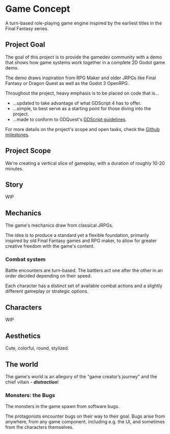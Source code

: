 # Game Concept

A turn-based role-playing game engine inspired by the earliest titles in the Final Fantasy series.

## Project Goal

The goal of this project is to provide the gamedev community with a demo that shows how game systems work together in a complete 2D Godot game demo.

The demo draws inspiration from RPG Maker and older JRPGs like Final Fantasy or Dragon Quest as well as the Godot 3 OpenRPG.

Throughout the project, heavy emphasis is to be placed on code that is...
- ...updated to take advantage of what GDScript 4 has to offer.
- ...simple, to best serve as a starting point for those diving into the project.
- ...made to conform to GDQuest's [GDScript guidelines](https://gdquest.gitbook.io/gdquests-guidelines/godot-gdscript-guidelines).

For more details on the project's scope and open tasks, check the [Github milestones](https://github.com/GDquest/godot-turn-based-rpg/milestones).

## Project Scope

We're creating a vertical slice of gameplay, with a duration of roughly 10-20 minutes.

## Story

WIP

## Mechanics

The game's mechanics draw from classical JRPGs.

The idea is to produce a standard yet a flexible foundation, primarily inspired by old Final Fantasy games and RPG maker, to allow for greater creative freedom with the game's content.

### Combat system

Battle encounters are turn-based. The battlers act one after the other in an order decided depending on their speed.

Each character has a distinct set of available combat actions and a slightly different gameplay or strategic options.

## Characters

WIP

## Aesthetics

Cute, colorful, round, stylized.

## The world

The game's world is an allegory of the "game creator’s journey" and the chief villain - ***distraction***!

### Monsters: the Bugs

The monsters in the game spawn from software bugs.

The protagonists encounter bugs on their way to their goal. Bugs arise from anywhere, from any game component, including e.g. the UI, and sometimes from the characters themselves.
